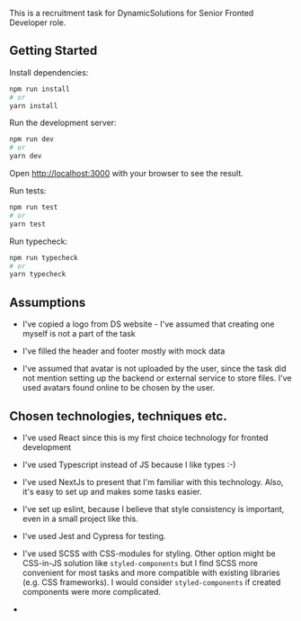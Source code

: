 This is a recruitment task for DynamicSolutions for Senior Fronted Developer role.

## Getting Started
Install dependencies:
```bash
npm run install
# or
yarn install
```

Run the development server:
```bash
npm run dev
# or
yarn dev
```

Open [http://localhost:3000](http://localhost:3000) with your browser to see the result.

Run tests:
```bash
npm run test
# or
yarn test
```


Run typecheck:
```bash
npm run typecheck
# or
yarn typecheck
```

## Assumptions

- I've copied a logo from DS website - I've assumed that creating one myself is not a part of the task
  
- I've filled the header and footer mostly with mock data
  
- I've assumed that avatar is not uploaded by the user, 
  since the task did not mention setting up the backend or external service to store files. 
  I've used avatars found online to be chosen by the user.
  
## Chosen technologies, techniques etc.
- I've used React since this is my first choice technology for fronted development
- I've used Typescript instead of JS because I like types :-)
- I've used NextJs to present that I'm familiar with this technology. 
  Also, it's easy to set up and makes some tasks easier.
  
- I've set up eslint, because I believe that style consistency is important, even in a small project like this.
- I've used Jest and Cypress for testing.
- I've used SCSS with CSS-modules for styling. Other option might be CSS-in-JS solution like `styled-components` but I find SCSS more convenient for most tasks and more compatible with existing libraries (e.g. CSS frameworks). I would consider `styled-components` if created components were more complicated.
- 
